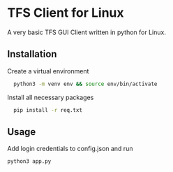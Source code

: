 
# TFS Client for Linux

A very basic TFS GUI Client written in python for Linux.

## Installation

Create a virtual environment

```bash
  python3 -m venv env && source env/bin/activate
```

Install all necessary packages 

```bash
  pip install -r req.txt
```

## Usage

Add login credentials to config.json and run 
```bash
python3 app.py
```

